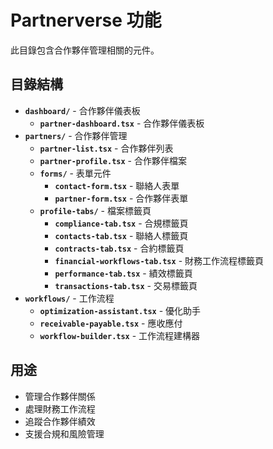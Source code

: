 # Partnerverse 功能

此目錄包含合作夥伴管理相關的元件。

## 目錄結構

- **`dashboard/`** - 合作夥伴儀表板
  - **`partner-dashboard.tsx`** - 合作夥伴儀表板
- **`partners/`** - 合作夥伴管理
  - **`partner-list.tsx`** - 合作夥伴列表
  - **`partner-profile.tsx`** - 合作夥伴檔案
  - **`forms/`** - 表單元件
    - **`contact-form.tsx`** - 聯絡人表單
    - **`partner-form.tsx`** - 合作夥伴表單
  - **`profile-tabs/`** - 檔案標籤頁
    - **`compliance-tab.tsx`** - 合規標籤頁
    - **`contacts-tab.tsx`** - 聯絡人標籤頁
    - **`contracts-tab.tsx`** - 合約標籤頁
    - **`financial-workflows-tab.tsx`** - 財務工作流程標籤頁
    - **`performance-tab.tsx`** - 績效標籤頁
    - **`transactions-tab.tsx`** - 交易標籤頁
- **`workflows/`** - 工作流程
  - **`optimization-assistant.tsx`** - 優化助手
  - **`receivable-payable.tsx`** - 應收應付
  - **`workflow-builder.tsx`** - 工作流程建構器

## 用途

- 管理合作夥伴關係
- 處理財務工作流程
- 追蹤合作夥伴績效
- 支援合規和風險管理
